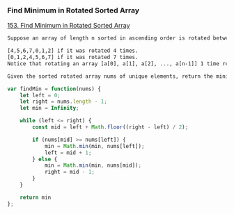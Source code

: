 ### Find Minimum in Rotated Sorted Array
[153. Find Minimum in Rotated Sorted Array](https://leetcode.com/problems/find-minimum-in-rotated-sorted-array/)

```html
Suppose an array of length n sorted in ascending order is rotated between 1 and n times. For example, the array nums = [0,1,2,4,5,6,7] might become:

[4,5,6,7,0,1,2] if it was rotated 4 times.
[0,1,2,4,5,6,7] if it was rotated 7 times.
Notice that rotating an array [a[0], a[1], a[2], ..., a[n-1]] 1 time results in the array [a[n-1], a[0], a[1], a[2], ..., a[n-2]].

Given the sorted rotated array nums of unique elements, return the minimum element of this array.
```

```javascript
var findMin = function(nums) {
    let left = 0;
    let right = nums.length - 1;
    let min = Infinity;

    while (left <= right) {
        const mid = left + Math.floor((right - left) / 2);

        if (nums[mid] >= nums[left]) {
            min = Math.min(min, nums[left]);
            left = mid + 1;
        } else {
            min = Math.min(min, nums[mid]);
            right = mid - 1;
        }
    }

    return min
};
```